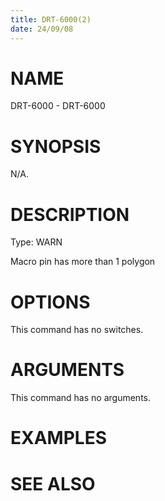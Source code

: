 ```yaml
---
title: DRT-6000(2)
date: 24/09/08
---
```


# NAME

DRT-6000 - DRT-6000

# SYNOPSIS

N/A.

# DESCRIPTION

Type: WARN

Macro pin has more than 1 polygon

# OPTIONS

This command has no switches.

# ARGUMENTS

This command has no arguments.

# EXAMPLES

# SEE ALSO
